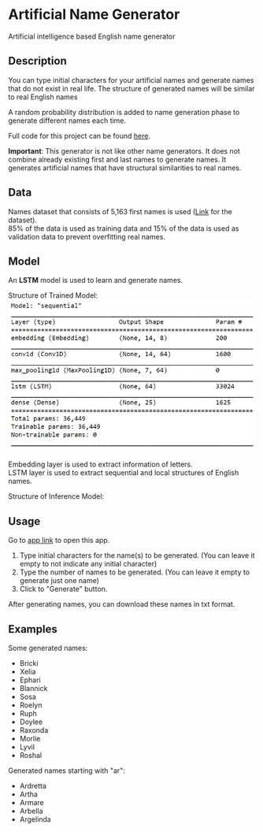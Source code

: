 # Artificial Name Generator
Artificial intelligence based English name generator <br>

## Description
You can type initial characters for your artificial names and generate names that do not exist in real life. 
The structure of generated names will be similar to real English names <br>

A random probability distribution is added to name generation phase to generate different names each time. <br>

Full code for this project can be found [here](https://github.com/yigitatesh/artificial_name_generator/blob/main/full_code/english_name_generator.ipynb). <br>

**Important**: This generator is not like other name generators. It does not combine already existing first and last names to generate names. It generates artificial names that have structural similarities to real names.

## Data
Names dataset that consists of 5,163 first names is used ([Link](https://github.com/smashew/NameDatabases/blob/master/NamesDatabases/first%20names/us.txt) for the dataset). <br>
85% of the data is used as training data and 15% of the data is used as validation data to prevent overfitting real names. <br>

## Model
An **LSTM** model is used to learn and generate names. <br>

Structure of Trained Model: <br>
![model summary](https://raw.githubusercontent.com/yigitatesh/unseen_turkish_name_generator/main/data/model_structure.PNG)

Embedding layer is used to extract information of letters. <br>
LSTM layer is used to extract sequential and local structures of English names.

Structure of Inference Model: <br>

## Usage
Go to [app link](https://artificial-name-generator.herokuapp.com/) to open this app. <br>

1. Type initial characters for the name(s) to be generated. (You can leave it empty to not indicate any initial character)
2. Type the number of names to be generated. (You can leave it empty to generate just one name)
3. Click to "Generate" button.

After generating names, you can download these names in txt format.

## Examples

Some generated names:
* Bricki
* Xelia
* Ephari
* Blannick
* Sosa
* Roelyn
* Ruph
* Doylee
* Raxonda
* Morlie
* Lyvil
* Roshal

Generated names starting with "ar":
* Ardretta
* Artha
* Armare
* Arbella
* Argelinda
